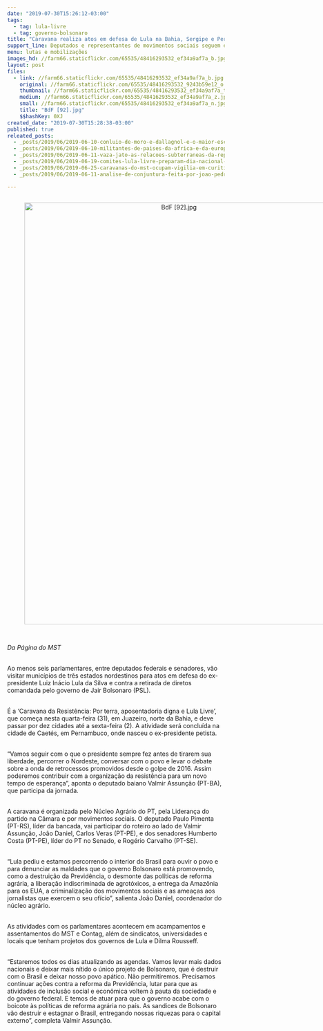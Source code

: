 ```yaml
---
date: "2019-07-30T15:26:12-03:00"
tags:
  - tag: lula-livre
  - tag: governo-bolsonaro
title: "Caravana realiza atos em defesa de Lula na Bahia, Sergipe e Pernambuco"
support_line: Deputados e representantes de movimentos sociais seguem essa semana pedindo Lula Livre
menu: lutas e mobilizações
images_hd: //farm66.staticflickr.com/65535/48416293532_ef34a9af7a_b.jpg
layout: post
files:
  - link: //farm66.staticflickr.com/65535/48416293532_ef34a9af7a_b.jpg
    original: //farm66.staticflickr.com/65535/48416293532_9243b59e12_o.jpg
    thumbnail: //farm66.staticflickr.com/65535/48416293532_ef34a9af7a_t.jpg
    medium: //farm66.staticflickr.com/65535/48416293532_ef34a9af7a_z.jpg
    small: //farm66.staticflickr.com/65535/48416293532_ef34a9af7a_n.jpg
    title: "BdF [92].jpg"
    $$hashKey: 0XJ
created_date: "2019-07-30T15:28:38-03:00"
published: true
releated_posts:
  - _posts/2019/06/2019-06-10-conluio-de-moro-e-dallagnol-e-o-maior-escandalo-do-judiciario-brasileiro-diz-jurista.md
  - _posts/2019/06/2019-06-10-militantes-de-paises-da-africa-e-da-europa-visitam-vigilia-e-enviam-carta-a-lula.md
  - _posts/2019/06/2019-06-11-vaza-jato-as-relacoes-subterraneas-da-republica-de-curitiba.md
  - _posts/2019/06/2019-06-19-comites-lula-livre-preparam-dia-nacional-de-agitacao-e-panfletagem.md
  - _posts/2019/06/2019-06-25-caravanas-do-mst-ocupam-vigilia-em-curitiba-aguardando-soltura-de-lula.md
  - _posts/2019/06/2019-06-11-analise-de-conjuntura-feita-por-joao-pedro-stedile.md

---
```

<div style="text-align:center">
<figure class="image" style="display:inline-block"><img alt="BdF [92].jpg" height="976" src="//farm66.staticflickr.com/65535/48416293532_ef34a9af7a_b.jpg" width="700" />
<figcaption></figcaption>
</figure>
</div>

<p><br />
<em>Da P&aacute;gina do MST</em></p>

<p><br />
Ao menos seis parlamentares, entre deputados federais e senadores, v&atilde;o visitar munic&iacute;pios de tr&ecirc;s estados nordestinos para atos em defesa do ex-presidente Luiz In&aacute;cio Lula da Silva e contra a retirada de diretos comandada pelo governo de Jair Bolsonaro (PSL).</p>

<p><br />
&Eacute; a &lsquo;Caravana da Resist&ecirc;ncia: Por terra, aposentadoria digna e Lula Livre&rsquo;, que come&ccedil;a nesta quarta-feira (31), em Juazeiro, norte da Bahia, e deve passar por dez cidades at&eacute; a sexta-feira (2). A atividade ser&aacute; conclu&iacute;da na cidade de Caet&eacute;s, em Pernambuco, onde nasceu o ex-presidente petista.&nbsp;<br />
&nbsp;</p>

<p>&ldquo;Vamos seguir com o que o presidente sempre fez antes de tirarem sua liberdade, percorrer o Nordeste, conversar com o povo e levar o debate sobre a onda de retrocessos promovidos desde o golpe de 2016. Assim poderemos contribuir com a organiza&ccedil;&atilde;o da resist&ecirc;ncia para um novo tempo de esperan&ccedil;a&rdquo;, aponta o deputado baiano Valmir Assun&ccedil;&atilde;o (PT-BA), que participa da jornada.</p>

<p><br />
A caravana &eacute; organizada pelo N&uacute;cleo Agr&aacute;rio do PT, pela Lideran&ccedil;a do partido na C&acirc;mara e por movimentos sociais. O deputado Paulo Pimenta (PT-RS), l&iacute;der da bancada, vai participar do roteiro ao lado de Valmir Assun&ccedil;&atilde;o, Jo&atilde;o Daniel, Carlos Veras (PT-PE), e dos senadores Humberto Costa (PT-PE), l&iacute;der do PT no Senado, e Rog&eacute;rio Carvalho (PT-SE).&nbsp;<br />
&nbsp;</p>

<p>&ldquo;Lula pediu e estamos percorrendo o interior do Brasil para ouvir o povo e para denunciar as maldades que o governo Bolsonaro est&aacute; promovendo, como a destrui&ccedil;&atilde;o da Previd&ecirc;ncia, o desmonte das pol&iacute;ticas de reforma agr&aacute;ria, a libera&ccedil;&atilde;o indiscriminada de agrot&oacute;xicos, a entrega da Amaz&ocirc;nia para os EUA, a criminaliza&ccedil;&atilde;o dos movimentos sociais e as amea&ccedil;as aos jornalistas que exercem o seu of&iacute;cio&rdquo;, salienta Jo&atilde;o Daniel, coordenador do n&uacute;cleo agr&aacute;rio.</p>

<p><br />
As atividades com os parlamentares acontecem em acampamentos e assentamentos do MST e Contag, al&eacute;m de sindicatos, universidades e locais que tenham projetos dos governos de Lula e Dilma Rousseff.<br />
&nbsp;</p>

<p>&ldquo;Estaremos todos os dias atualizando as agendas. Vamos levar mais dados nacionais e deixar mais n&iacute;tido o &uacute;nico projeto de Bolsonaro, que &eacute; destruir com o Brasil e deixar nosso povo ap&aacute;tico. N&atilde;o permitiremos. Precisamos continuar a&ccedil;&otilde;es contra a reforma da Previd&ecirc;ncia, lutar para que as atividades de inclus&atilde;o social e econ&ocirc;mica voltem &agrave; pauta da sociedade e do governo federal. E temos de atuar para que o governo acabe com o boicote &agrave;s pol&iacute;ticas de reforma agr&aacute;ria no pa&iacute;s. As sandices de Bolsonaro v&atilde;o destruir e estagnar o Brasil, entregando nossas riquezas para o capital externo&rdquo;, completa Valmir Assun&ccedil;&atilde;o.</p>

<p>&nbsp;</p>
